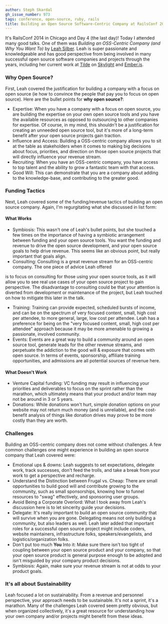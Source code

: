 ```yaml
---
author: Steph Skardal
gh_issue_number: 973
tags: conference, open-source, ruby, rails
title: Building an Open Source Software-Centric Company at RailsConf 2014
---
```


It's RailsConf 2014 in Chicago and Day 4 (the last day)! Today I attended many good talks. One of them was *Building an OSS-Centric Company (and Why You Want To)* by [Leah Silber](https://twitter.com/wifelette). Leah is super passionate and knowledgeable and has good perspective from being involved in many successful open source software companies and projects through the years, including her current work at [Tilde](http://www.tilde.io/) on [Skylight](https://www.skylight.io/) and [Ember.js](http://emberjs.com/).

### Why Open Source?

First, Leah covered the justification for building a company with a focus on open source (ie how to convince the people that pay you to focus on open source). Here are the bullet points for **why open source?**:

- Expertise: When you have a company with a focus on open source, you are building the expertise on your own open source tools and you have the available resources as opposed to outsourcing to other companies for expertise. Of course, in my mind, this shouldn't be a justification for creating an unneeded open source tool, but it's more of a long-term benefit after your open source projects gain traction.
- Influence and Access: Building a OSS-centric company allows you to sit at the table as stakeholders when it comes to making big decisions about focus, priorities, and direction on those open source projects that will directly influence your revenue stream.
- Recruiting: When you have an OSS-centric company, you have access to top talent and the ability to grow a fantastic team with that access.
- Good Will: This can demonstrate that you are a company about adding to the knowledge-base, and contributing to the greater good.

### Funding Tactics

Next, Leah covered some of the funding/revenue tactics of building an open source company. Again, I'm regurgitating what she discussed in list form:

#### What Works

- Symbiosis: This wasn't one of Leah's bullet points, but she touched a few times on the importance of having a symbiotic arrangement between funding and your open source tools. You want the funding and revenue to drive the open source development, and your open source goals to help drive revenue. This seems like an obvious point, but really important that goals align.
- Consulting: Consulting is a great revenue stream for an OSS-centric company. The one piece of advice Leah offered

is to focus on consulting for those using your open source tools, as it will allow you to see real use cases of your open source project to gain perspective. The disadvantage to consulting could be that your attention is diverted from development or maintenance of the project, but Leah touched on how to mitigate this later in the talk.
- Training: Training can provide expected, scheduled bursts of income, and can be on the spectrum of very focused content, small, high cost per attendee, to more general, large, low  cost per attendee. Leah has a preference for being on the "very focused content, small, high cost per attendee" approach because it may be more amenable to growing a passionate, involved community.
- Events: Events are a great way to build a community around an open source tool, generate leads for the other revenue streams, and perpetuate the addiction to the good will & exposure that comes with open source. In terms of events, sponsorship, affiliate training opportunities, and admissions are all potential sources of revenue here.

#### What Doesn't Work

- Venture Capital funding: VC funding may result in influencing your priorities and deliverables to focus on the sprint rather than the marathon, which ultimately means that your product and/or team may not be around in 3 or 5 years.
- Donations: While donations won't hurt, simple donation options on your website may not return much money (and is unreliable), and the cost-benefit analysis of things like donation drives may prove to be more costly than they are worth.

### Challenges

Building an OSS-centric company does not come without challenges. A few common challenges one might experience in building an open source company that Leah covered were:

- Emotional ups & downs: Leah suggests to set expectations, delegate work, track successes, don't feed the trolls, and take a break from your work to get a perspective and recharge.
- Understand the Distinction between Frugal vs. Cheap: There are small opportunities to build good will and contribute growing to the community, such as small sponsorships, knowing how to funnel resources to "swag" effectively, and sponsoring user groups.
- Avoid Being a Corporate Overlord: What I took away from Leah's discussion here is to let sincerity guide your decisions.
- Delegate: It's really important to build an open source community that will survive when you are gone. Delegating means not only building a community, but also leaders as well. Leah later added that important roles for a successful open source project might include coders, website maintainers, infrastructure folks, speakers/evangelists, and logistics/organization folks.
- Don't put too much **You** Into it: Make sure there isn't too tight of coupling between your open source product and your company, so that your open source product is general purpose enough to be adopted and isn't misguided by your company product decisions.
- Symbiosis: Again, make sure your revenue stream is not at odds to your product goals.

### It's all about Sustainability

Leah focused a lot on sustainability. From a revenue and personnel perspective, your approach needs to be sustainable. It's not a sprint, it's a marathon. Many of the challenges Leah covered seem pretty obvious, but when organized collectively, it's a great resource for understanding how your own company and/or projects might benefit from these ideas.

